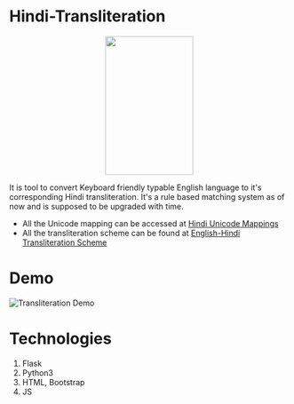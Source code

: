 # Hindi-Transliteration
<p align="center">
  <img width="158" height="250" src="https://www.google.com/inputtools/images/features/t13n.png">
</p>


It is tool to convert Keyboard friendly typable English language to it's corresponding Hindi transliteration.  It's a rule based matching system as of now and is supposed to be upgraded with time.

* All the Unicode mapping can be accessed at [Hindi Unicode Mappings](https://jrgrapxhix.net/r/Unicode/0900-097F)
* All the transliteration scheme can be found at [English-Hindi Transliteration Scheme](https://www.researchgate.net/figure/English-Hindi-Transliteration-mapping_fig1_220745891)

# Demo
![Transliteration Demo](https://github.com/prakhar21/Hindi-Transliteration/blob/master/transliteration.gif)

# Technologies
1. Flask
2. Python3
3. HTML, Bootstrap
4. JS

